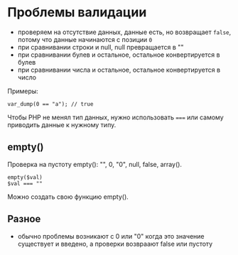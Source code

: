 # Проблемы валидации
- проверяем на отсутствие данных, данные есть, но возвращает `false`, потому что данные начинаются с позиции `0`
- при сравнивании строки и null, null превращается в ""
- при сравнивании булев и остальное, остальное конвертируется в булев
- при сравнивании числа и остальное, остальное конвертируется в число

Примеры:

    var_dump(0 == "a"); // true

Чтобы PHP не менял тип данных, нужно использовать `===` или самому приводить данные к нужному типу.

## empty()
Проверка на пустоту empty(): "", 0, "0", null, false, array().

    empty($val)
    $val === ""

Можно создать свою функцию empty().

## Разное
- обычно проблемы возникают с 0 или "0" когда это значение существует и введено, а проверки возвраают false или пустоту
